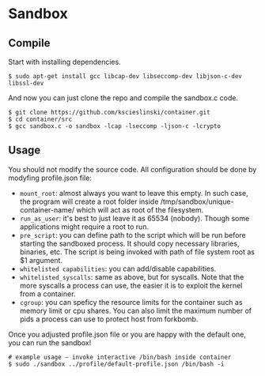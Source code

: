 # Sandbox

## Compile
Start with installing dependencies.
```console
$ sudo apt-get install gcc libcap-dev libseccomp-dev libjson-c-dev libssl-dev
```

And now you can just clone the repo and compile the sandbox.c code.

```console
$ git clone https://github.com/kscieslinski/container.git
$ cd container/src
$ gcc sandbox.c -o sandbox -lcap -lseccomp -ljson-c -lcrypto
```

## Usage
You should not modify the source code. All configuration should be done by modyfing profile.json file:

* `mount_root`: almost always you want to leave this empty. In such case, the program will create a root folder inside /tmp/sandbox/unique-container-name/ which will act as root of the filesystem.
* `run_as_user`: it's best to just leave it as 65534 (nobody). Though some applications might require a root to run.
* `pre_script`: you can define path to the script which will be run before starting the sandboxed process. It should copy necessary libraries, binaries, etc. The script is being invoked with path of file system root as $1 argument.
* `whitelisted capabilities`: you can add/disable capabilities.
* `whitelisted_syscalls`: same as above, but for syscalls. Note that the more syscalls a process can use, the easier it is to exploit the kernel from a container.
* `cgroup`: you can speficy the resource limits for the container such as memory limit or cpu shares. You can also limit the maximum number of pids a process can use to protect host from forkbomb.

Once you adjusted profile.json file or you are happy with the default one, you can run the sandbox!

```console
# example usage – invoke interactive /bin/bash inside container
$ sudo ./sandbox ../profile/default-profile.json /bin/bash -i
```
